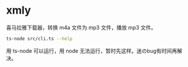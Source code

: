 # xmly

喜马拉雅下载器，转换 m4a 文件为 mp3 文件，播放 mp3 文件。

```bash
ts-node src/cli.ts --help
```

用 ts-node 可以运行，用 node 无法运行，暂时先这样。迷のbug有时间再解决。